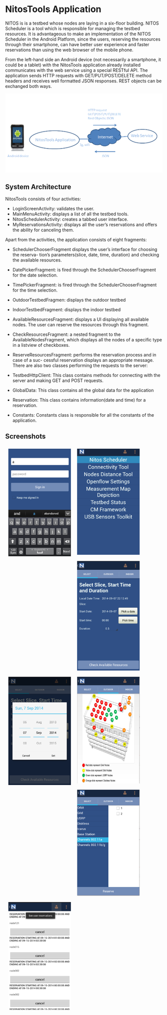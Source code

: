 NitosTools Application
==========================
NITOS is is a testbed whose nodes are laying in a six-floor building. NITOS Scheduler is a tool which is responsible
for managing the testbed resources. It is advantageous to make an implementation of the NITOS Scheduler in the Android Platform, since the users, reserving the resources through their smartphone, can have better user experience and faster reservations than using the web browser of the mobile phone.



From the left-hand side an Android device (not necessarily a smartphone, it could be a tablet) with the NitosTools
application already installed communicates with the web service using a special RESTful API. The application sends HTTP requests with GET/PUT/POST/DELETE method headers and receives well formatted JSON responses. REST objects can be exchanged
both ways.

![alt tag](https://github.com/zoevas/nitTools/blob/master/read_me_images/System%20architecture.png)


## System Architecture

NitosTools consists of four activities:
- LoginScreenActivity: validates the user.
- MainMenuActivity: displays a list of all the testbed tools.
- NitosSchedulerActivity: creates a tabbed user interface.
- MyReservationsActivity: displays all the user’s reservations and offers the ability
for canceling them.

Apart from the activities, the application consists of eight fragments:
- SchedulerChooserFragment displays the user’s interface for choosing the reserva-
tion’s parameters(slice, date, time, duration) and checking the available resources.
- DatePickerFragment: is fired through the SchedulerChooserFragment for the date
selection.
- TimePickerFragment: is fired through the SchedulerChooserFragment for the time
selection.

- OutdoorTestbedFragmen: displays the outdoor testbed
- IndoorTestbedFragment: displays the indoor testbed
-  AvailableResourcesFragment: displays a UI displaying all available nodes. The
user can reserve the resources through this fragment.
- CheckResourcesFragment: a nested fragment to the AvailableNodesFragment, which
displays all the nodes of a specific type in a listview of checkboxes.
- ReserveResourcesFragment: performs the reservation process and in case of a suc-
cessful reservation displays an appropriate message.
There are also two classes performing the requests to the server:
- TestbedHttpClient: This class contains methods for connecting with the server
and making GET and POST requests.
- GlobalData: This class contains all the global data for the application
- Reservation: This class contains information(date and time) for a reservation.
- Constants: Constants class is responsible for all the constants of the application.

## Screenshots
[<img src="https://github.com/zoevas/nitTools/blob/master/read_me_images/login_screen.png" align="left"
width="200"    hspace="10" vspace="10">](https://github.com/zoevas/nitTools/blob/master/read_me_images/login_screen.png)
[<img src="https://github.com/zoevas/nitTools/blob/master/read_me_images/main_menu_screen.png
" align="left"
width="200"    hspace="10" vspace="10">](https://github.com/zoevas/nitTools/blob/master/read_me_images/main_menu_screen.png
)
[<img src="https://github.com/zoevas/nitTools/blob/master/read_me_images/reservation.png" align="left"
width="200"    hspace="10" vspace="10">](https://github.com/zoevas/nitTools/blob/master/read_me_images/reservation.png)
[<img src="https://github.com/zoevas/nitTools/blob/master/read_me_images/date_time.png" align="left"
width="200"    hspace="10" vspace="10">](https://github.com/zoevas/nitTools/blob/master/read_me_images/date_time.png)
[<img src="https://github.com/zoevas/nitTools/blob/master/read_me_images/outdoor.png" align="left"
width="200"    hspace="10" vspace="10">](https://github.com/zoevas/nitTools/blob/master/read_me_images/outdoor.png)
[<img src="https://github.com/zoevas/nitTools/blob/master/read_me_images/available%20resources.png
" align="left"
width="200"    hspace="10" vspace="10">](https://github.com/zoevas/nitTools/blob/master/read_me_images/available%20resources.png)
[<img src="https://github.com/zoevas/nitTools/blob/master/read_me_images/reservation_status_user.png" align="left"
width="200"    hspace="10" vspace="10">](https://github.com/zoevas/nitTools/blob/master/read_me_images/reservation_status_user.png)
